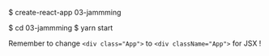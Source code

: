 
$ create-react-app 03-jammming

$ cd 03-jammming
$ yarn start

Remember to change `<div class="App">` to `<div className="App">` for JSX !
